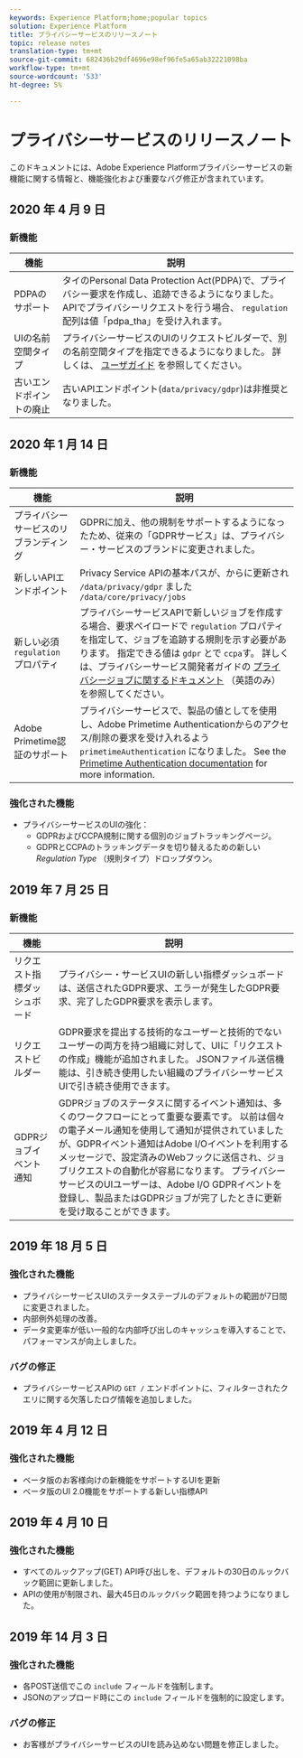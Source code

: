 ```yaml
---
keywords: Experience Platform;home;popular topics
solution: Experience Platform
title: プライバシーサービスのリリースノート
topic: release notes
translation-type: tm+mt
source-git-commit: 682436b29df4696e98ef96fe5a65ab32221098ba
workflow-type: tm+mt
source-wordcount: '533'
ht-degree: 5%

---
```



# プライバシーサービスのリリースノート

このドキュメントには、Adobe Experience Platformプライバシーサービスの新機能に関する情報と、機能強化および重要なバグ修正が含まれています。

## 2020 年 4 月 9 日

### 新機能

| 機能 | 説明 |
| --- | --- |
| PDPAのサポート | タイのPersonal Data Protection Act(PDPA)で、プライバシー要求を作成し、追跡できるようになりました。 APIでプライバシーリクエストを行う場合、 `regulation` 配列は値「pdpa_tha」を受け入れます。 |
| UIの名前空間タイプ | プライバシーサービスのUIのリクエストビルダーで、別の名前空間タイプを指定できるようになりました。 詳しくは、 [ユーザガイド](ui/user-guide.md) を参照してください。 |
| 古いエンドポイントの廃止 | 古いAPIエンドポイント(`data/privacy/gdpr`)は非推奨となりました。 |

## 2020 年 1 月 14 日

### 新機能

| 機能 | 説明 |
| --- | --- |
| プライバシーサービスのリブランディング | GDPRに加え、他の規制をサポートするようになったため、従来の「GDPRサービス」は、プライバシー・サービスのブランドに変更されました。 |
| 新しいAPIエンドポイント | Privacy Service APIの基本パスが、からに更新され `/data/privacy/gdpr` ました `/data/core/privacy/jobs` |
| 新しい必須 `regulation` プロパティ | プライバシーサービスAPIで新しいジョブを作成する場合、要求ペイロードで `regulation` プロパティを指定して、ジョブを追跡する規則を示す必要があります。 指定できる値は `gdpr` とで `ccpa`す。 詳しくは、プライバシーサービス開発者ガイドの [プライバシージョブに関するドキュメント](api/privacy-jobs.md) （英語のみ）を参照してください。 |
| Adobe Primetime認証のサポート | プライバシーサービスで、製品の値としてを使用し、Adobe Primetime Authenticationからのアクセス/削除の要求を受け入れるよう `primetimeAuthentication` になりました。 See the [Primetime Authentication documentation](http://tve.helpdocsonline.com/how-to-make-a-privacy-request) for more information. |

### 強化された機能

* プライバシーサービスのUIの強化：
   * GDPRおよびCCPA規制に関する個別のジョブトラッキングページ。
   * GDPRとCCPAのトラッキングデータを切り替えるための新しい _Regulation Type_ （規則タイプ）ドロップダウン。

## 2019 年 7 月 25 日

### 新機能

| 機能 | 説明 |
| --- | --- |
| リクエスト指標ダッシュボード | プライバシー・サービスUIの新しい指標ダッシュボードは、送信されたGDPR要求、エラーが発生したGDPR要求、完了したGDPR要求を表示します。 |
| リクエストビルダー | GDPR要求を提出する技術的なユーザーと技術的でないユーザーの両方を持つ組織に対して、UIに「リクエストの作成」機能が追加されました。 JSONファイル送信機能は、引き続き使用したい組織のプライバシーサービスUIで引き続き使用できます。 |
| GDPRジョブイベント通知 | GDPRジョブのステータスに関するイベント通知は、多くのワークフローにとって重要な要素です。 以前は個々の電子メール通知を使用して通知が提供されていましたが、GDPRイベント通知はAdobe I/Oイベントを利用するメッセージで、設定済みのWebフックに送信され、ジョブリクエストの自動化が容易になります。 プライバシーサービスのUIユーザーは、Adobe I/O GDPRイベントを登録し、製品またはGDPRジョブが完了したときに更新を受け取ることができます。 |

## 2019 年 18 月 5 日

### 強化された機能

* プライバシーサービスUIのステータステーブルのデフォルトの範囲が7日間に変更されました。
* 内部例外処理の改善。
* データ変更率が低い一般的な内部呼び出しのキャッシュを導入することで、パフォーマンスが向上しました。

### バグの修正

* プライバシーサービスAPIの `GET /` エンドポイントに、フィルターされたクエリに関する欠落したログ情報を追加しました。

## 2019 年 4 月 12 日

### 強化された機能

* ベータ版のお客様向けの新機能をサポートするUIを更新
* ベータ版のUI 2.0機能をサポートする新しい指標API

## 2019 年 4 月 10 日

### 強化された機能

* すべてのルックアップ(GET) API呼び出しを、デフォルトの30日のルックバック範囲に更新しました。
* APIの使用が制限され、最大45日のルックバック範囲を持つようになりました。

## 2019 年 14 月 3 日

### 強化された機能

* 各POST送信でこの `include` フィールドを強制します。
* JSONのアップロード時にこの `include` フィールドを強制的に設定します。

### バグの修正

* お客様がプライバシーサービスのUIを読み込めない問題を修正しました。